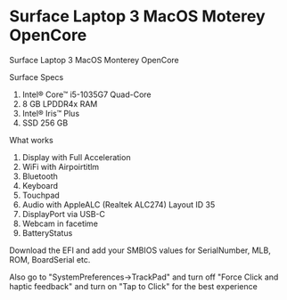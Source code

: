 # Surface Laptop 3 MacOS Moterey OpenCore
Surface Laptop 3 MacOS Monterey OpenCore

Surface Specs

1. Intel® Core™ i5-1035G7 Quad-Core
2. 8 GB LPDDR4x RAM
3. Intel® Iris™ Plus
4. SSD 256 GB


What works

1. Display with Full Acceleration
2. WiFi with Airpoirtitlm
3. Bluetooth
4. Keyboard
5. Touchpad
6. Audio with AppleALC (Realtek	ALC274) Layout ID 35
7. DisplayPort via USB-C
8. Webcam in facetime
9. BatteryStatus




Download the EFI and add your SMBIOS values for SerialNumber, MLB, ROM, BoardSerial etc.

Also go to "SystemPreferences->TrackPad" and turn off "Force Click and haptic feedback" and turn on "Tap to Click" for the best experience
